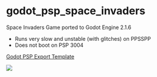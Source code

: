 # godot_psp_space_invaders
Space Invaders Game ported to Godot Engine 2.1.6

- Runs very slow and unstable (with glitches) on PPSSPP
- Does not boot on PSP 3004

[Godot PSP Export Template](https://github.com/PSVita-Dev/godot-psp/releases)

![](https://cloud.githubusercontent.com/assets/1466920/25567090/95c372aa-2de6-11e7-9e1f-a7f8ec5c8b18.png)

